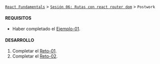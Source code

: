 [`React Fundamentals`](../../README.md) > [`Sesión 06: Rutas con react router dom`](../Readme.md) > `Postwork`

#### REQUISITOS
- Haber completado el [Ejemplo-01](../Ejemplo-01).

#### DESARROLLO

1. Completar el [Reto-01](../Reto-01).
1. Completar el [Reto-02](../Reto-02).
